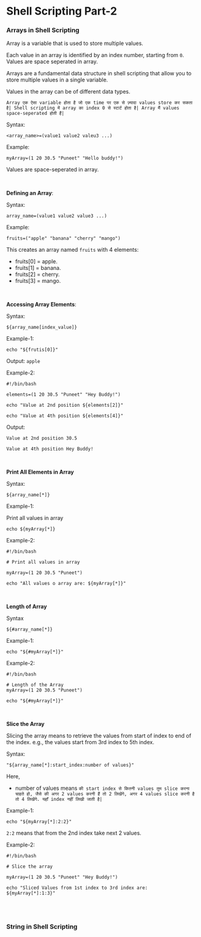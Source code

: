 # Shell Scripting Part-2

### Arrays in Shell Scripting

Array is a variable that is used to store multiple values. 

Each value in an array is identified by an index number, starting from ```0```. Values are space seperated in array.

Arrays are a fundamental data structure in shell scripting that allow you to store multiple values in a single variable.

Values in the array can be of different data types.

```Array एक ऐसा variable होता है जो एक time पर एक से ज़्यादा values store कर सकता है| Shell scripting में array का index 0 से स्टार्ट होता है| Array मैं values space-seperated होती हैं|```

Syntax:
```
<array_name>=(value1 value2 valeu3 ...)
```

Example:
```
myArray=(1 20 30.5 "Puneet" "Hello buddy!")
```
Values are space-seperated in array.

<br>

**Defining an Array**:

Syntax:
```
array_name=(value1 value2 value3 ...)
```

Example:
```
fruits=("apple" "banana" "cherry" "mango")
```

This creates an array named ```fruits``` with 4 elements:
- fruits[0] = apple.
- fruits[1] = banana.
- fruits[2] = cherry.
- fruits[3] = mango.

<br>

**Accessing Array Elements**:

Syntax:
```
${array_name[index_value]}
```

Example-1:
```
echo "${frutis[0]}"
```
Output: ```apple```

Example-2:
```
#!/bin/bash

elements=(1 20 30.5 "Puneet" "Hey Buddy!")

echo "Value at 2nd position ${elements[2]}"

echo "Value at 4th position ${elements[4]}"
```

Output:
```
Value at 2nd position 30.5

Value at 4th position Hey Buddy!
```

<br>

**Print All Elements in Array**

Syntax:
```
${array_name[*]}
```

Example-1:

Print all values in array
```
echo ${myArray[*]}
```

Example-2:
```
#!/bin/bash

# Print all values in array

myArray=(1 20 30.5 "Puneet")

echo "All values o array are: ${myArray[*]}"
```

<br>

**Length of Array**

Syntax
```
${#array_name[*]}
```

Example-1:
```
echo "${#myArray[*]}"
```

Example-2:
```
#!/bin/bash

# Length of the Array
myArray=(1 20 30.5 "Puneet")

echo "${#myArray[*]}"
```

<br>

**Slice the Array**

Slicing the array means to retrieve the values from start of index to end of the index. e.g., the values start from 3rd index to 5th index.

Syntax:
```
"${array_name[*]:start_index:number of values}"
```
Here,
- number of values means ```की start index से कितनी values तुम slice करना चाहते हो, जैसे की अगर 2 values करनी हैं तो 2 लिखेंगे, अगर 4 values slice करनी है तो 4 लिखेंगे. यहाँ index नहीं लिखी जाती है|```

Example-1:
```
echo "${myArray[*]:2:2}"
```
```2:2``` means that from the 2nd index take next 2 values.

Example-2:
```
#!/bin/bash

# Slice the array

myArray=(1 20 30.5 "Puneet" "Hey Buddy!")

echo "Sliced Values from 1st index to 3rd index are: ${myArray[*]:1:3}"
```

<br>
<br>

### String in Shell Scripting
